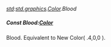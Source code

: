 _[std](../../modules/std/std-module.md):[std.graphics](../../modules/std/std-graphics.md).[Color](../../modules/std/std-graphics-color.md).Blood_
##### Const Blood:[Color](../../modules/std/std-graphics-color.md)
Blood. Equivalent to New Color( .4,0,0 ).
